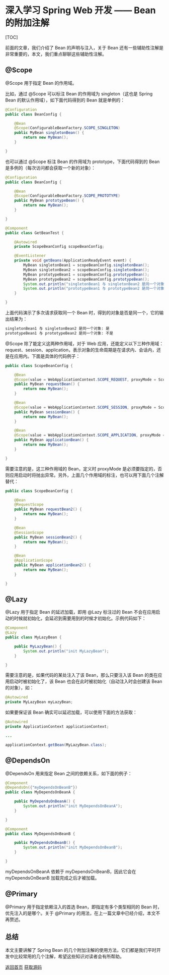 # 深入学习 Spring Web 开发 —— Bean 的附加注解

[TOC]

前面的文章，我们介绍了 Bean 的声明与注入，关于 Bean 还有一些辅助性注解是非常重要的，本文，我们重点聊聊这些辅助性注解。

## @Scope

@Scope 用于指定 Bean 的作用域。

比如，通过 @Scope 可以标注 Bean 的作用域为 singleton（这也是 Spring Bean 的默认作用域），如下面代码得到的 Bean 就是单例的：

```java
@Configuration
public class BeanConfig {

    @Bean
    @Scope(ConfigurableBeanFactory.SCOPE_SINGLETON)
    public MyBean singletonBean() {
        return new MyBean();
    }

}
```

也可以通过 @Scope 标注 Bean 的作用域为 prototype，下面代码得到的 Bean 是多例的（每次访问都会获取一个新的对象）：

```java
@Configuration
public class BeanConfig {

    @Bean
    @Scope(ConfigurableBeanFactory.SCOPE_PROTOTYPE)
    public MyBean prototypeBean() {
        return new MyBean();
    }

}
```

```java
@Component
public class GetBeanTest {

    @Autowired
    private ScopeBeanConfig scopeBeanConfig;

    @EventListener
    private void getBeans(ApplicationReadyEvent event) {
        MyBean singletonBean1 = scopeBeanConfig.singletonBean();
        MyBean singletonBean2 = scopeBeanConfig.singletonBean();
        MyBean prototypeBean1 = scopeBeanConfig.prototypeBean();
        MyBean prototypeBean2 = scopeBeanConfig.prototypeBean();
        System.out.println("singletonBean1 与 singletonBean2 是同一个对象: " + ((singletonBean1.equals(singletonBean2) ? "是" : "不是")));
        System.out.println("prototypeBean1 与 prototypeBean2 是同一个对象: " + (prototypeBean1.equals(prototypeBean2) ? "是" : "不是"));
    }

}
```

上面代码演示了多次请求获取同一个 Bean 时，得到的对象是否是同一个，它的输出结果为：

```html
singletonBean1 与 singletonBean2 是同一个对象: 是
prototypeBean1 与 prototypeBean2 是同一个对象: 不是
```

@Scope 除了能定义这两种作用域，对于 Web 应用，还能定义以下三种作用域：request、session、application，表示对象的生命周期是在请求内、会话内，还是在应用内。下面是具体的代码例子：

```java
public class ScopeBeanConfig {

    @Bean
    @Scope(value = WebApplicationContext.SCOPE_REQUEST, proxyMode = ScopedProxyMode.TARGET_CLASS)
    public MyBean requestBean() {
        return new MyBean();
    }

    @Bean
    @Scope(value = WebApplicationContext.SCOPE_SESSION, proxyMode = ScopedProxyMode.TARGET_CLASS)
    public MyBean sessionBean() {
        return new MyBean();
    }

    @Bean
    @Scope(value = WebApplicationContext.SCOPE_APPLICATION, proxyMode = ScopedProxyMode.TARGET_CLASS)
    public MyBean applicationBean() {
        return new MyBean();
    }

}
```

需要注意的是，这三种作用域的 Bean，定义时 proxyMode 是必须要指定的，否则应用启动时将抛出异常。另外，上面几个作用域的标注，也可以用下面几个注解替代：

```java
public class ScopeBeanConfig {

    @Bean
    @RequestScope
    public MyBean requestBean2() {
        return new MyBean();
    }

    @Bean
    @SessionScope
    public MyBean sessionBean2() {
        return new MyBean();
    }

    @Bean
    @ApplicationScope
    public MyBean applicationBean2() {
        return new MyBean();
    }

}
```

## @Lazy

@Lazy 用于指定 Bean 的延迟加载，即用 @Lazy 标注过的 Bean 不会在应用启动的时候就初始化，会延迟到需要用到的时候才初始化。示例代码如下：

```java
@Component
@Lazy
public class MyLazyBean {

    public MyLazyBean() {
        System.out.println("init MyLazyBean");
    }

}
```

需要注意的是，如果代码的某处注入了该 Bean，那么只要注入该 Bean 的类在应用启动时被初始化了，该 Bean 也会在此时被初始化（自动注入时会创建该 Bean 的对象），如：

```java
@Autowired
private MyLazyBean myLazyBean;
```

如果要保证该 Bean 确实可以延迟加载，可以使用下面的方法获取：

```java
@Autowired
private ApplicationContext applicationContext;

...

applicationContext.getBean(MyLazyBean.class);
```

## @DependsOn

@DependsOn 用来指定 Bean 之间的依赖关系，如下面的例子：

```java
@Component
@DependsOn({"myDependsOnBeanB"})
public class MyDependsOnBeanA {

    public MyDependsOnBeanA() {
        System.out.println("init MyDependsOnBeanA");
    }

}
```

```java
@Component
public class MyDependsOnBeanB {

    public MyDependsOnBeanB() {
        System.out.println("init MyDependsOnBeanB");
    }

}
```

myDependsOnBeanA 依赖于 myDependsOnBeanB，因此它会在 myDependsOnBeanB 加载完成之后才被加载。

## @Primary

@Primary 用于指定依赖注入的首选 Bean，即指定有多个类型相同的 Bean 时，优先注入的是哪个。关于 @Primary 的用法，在上一篇文章中已经介绍，本文不再赘述。

## 总结

本文主要讲解了 Spring Bean 的几个附加注解的使用方法，它们都是我们平时开发中比较常用的几个注解，希望这些知识对读者会有所帮助。

[返回首页](https://susamlu.github.io/paitse)
[获取源码](https://github.com/susamlu/spring-web)